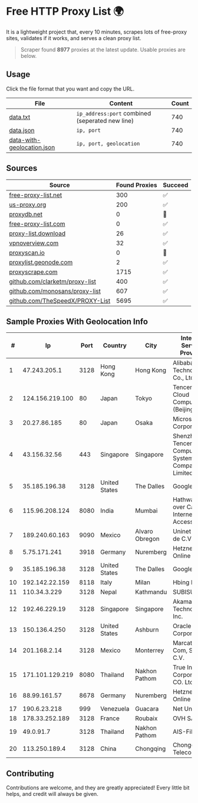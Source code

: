 
# Free HTTP Proxy List 🌍

It is a lightweight project that, every 10 minutes, scrapes lots of free-proxy sites, validates if it works, and serves a clean proxy list.


> Scraper found **8977** proxies at the latest update. Usable proxies are below.

## Usage

Click the file format that you want and copy the URL.


|File|Content|Count|
|----|-------|-----|
|[data.txt](https://raw.githubusercontent.com/themiralay/Proxy-List-World/master/data.txt)|`ip_address:port` combined (seperated new line)|740|
|[data.json](https://raw.githubusercontent.com/themiralay/Proxy-List-World/master/data.json)|`ip, port`|740|
|[data-with-geolocation.json](https://raw.githubusercontent.com/themiralay/Proxy-List-World/master/data-with-geolocation.json)|`ip, port, geolocation`|740|

## Sources

|Source|Found Proxies|Succeed|
|------|-------------|-------|
|[free-proxy-list.net](https://free-proxy-list.net)|300|✅|
|[us-proxy.org](https://www.us-proxy.org)|200|✅|
|[proxydb.net](http://proxydb.net)|0|🚫|
|[free-proxy-list.com](https://free-proxy-list.com/?page=&port=&type%5B%5D=http&type%5B%5D=https&up_time=0&search=Search)|0|✅|
|[proxy-list.download](https://www.proxy-list.download/HTTP)|26|✅|
|[vpnoverview.com](https://vpnoverview.com/privacy/anonymous-browsing/free-proxy-servers)|32|✅|
|[proxyscan.io](https://www.proxyscan.io)|0|🚫|
|[proxylist.geonode.com](https://proxylist.geonode.com/api/proxy-list?limit=300&page=1&sort_by=lastChecked&sort_type=desc&protocols=http,https)|2|✅|
|[proxyscrape.com](https://api.proxyscrape.com/v2/?request=displayproxies&protocol=http&timeout=10000&country=all&ssl=all&anonymity=all)|1715|✅|
|[github.com/clarketm/proxy-list](https://raw.githubusercontent.com/clarketm/proxy-list/master/proxy-list-raw.txt)|400|✅|
|[github.com/monosans/proxy-list](https://raw.githubusercontent.com/monosans/proxy-list/main/proxies/http.txt)|607|✅|
|[github.com/TheSpeedX/PROXY-List](https://raw.githubusercontent.com/TheSpeedX/PROXY-List/master/http.txt)|5695|✅|


## Sample Proxies With Geolocation Info

|#|Ip|Port|Country|City|Internet Service Provider|
|-|--|----|-------|----|-------------------------|
|1|47.243.205.1|3128|Hong Kong|Hong Kong|Alibaba (US) Technology Co., Ltd.|
|2|124.156.219.100|80|Japan|Tokyo|Tencent Cloud Computing (Beijing) Co|
|3|20.27.86.185|80|Japan|Osaka|Microsoft Corporation|
|4|43.156.32.56|443|Singapore|Singapore|Shenzhen Tencent Computer Systems Company Limited|
|5|35.185.196.38|3128|United States|The Dalles|Google LLC|
|6|115.96.208.124|8080|India|Mumbai|Hathway IP over Cable Internet Access|
|7|189.240.60.163|9090|Mexico|Alvaro Obregon|Uninet S.A. de C.V.|
|8|5.75.171.241|3918|Germany|Nuremberg|Hetzner Online GmbH|
|9|35.185.196.38|3128|United States|The Dalles|Google LLC|
|10|192.142.22.159|8118|Italy|Milan|Hbing Limited|
|11|110.34.3.229|3128|Nepal|Kathmandu|SUBISU C7|
|12|192.46.229.19|3128|Singapore|Singapore|Akamai Technologies, Inc.|
|13|150.136.4.250|3128|United States|Ashburn|Oracle Corporation|
|14|201.168.2.14|3128|Mexico|Monterrey|Marcatel Com, S.A. de C.V.|
|15|171.101.129.219|8080|Thailand|Nakhon Pathom|True Internet Corporation CO. Ltd.|
|16|88.99.161.57|8678|Germany|Nuremberg|Hetzner Online GmbH|
|17|190.6.23.218|999|Venezuela|Guacara|Net Uno|
|18|178.33.252.189|3128|France|Roubaix|OVH SAS|
|19|49.0.91.7|3128|Thailand|Nakhon Pathom|AIS-Fibre|
|20|113.250.189.4|3128|China|Chongqing|Chongqing Telecom|



## Contributing

Contributions are welcome, and they are greatly appreciated! Every
little bit helps, and credit will always be given.

